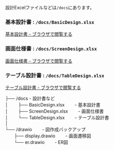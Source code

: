 設計Excelファイルなどは`/docs`にあります。  
### 基本設計書 : `/docs/BasicDesign.xlsx`
[基本設計書 - ブラウザで閲覧する](https://docs.google.com/spreadsheets/d/1PYcpNwC8GMw9iYf5Zy8fuBNodi4LGxa5LJJ07L4lmIQ/edit?usp=drive_link)
### 画面仕様書 : `/docs/ScreenDesign.xlsx`
[画面仕様書 - ブラウザで閲覧する](https://docs.google.com/spreadsheets/d/1SAOyUtI7zFvJ6qnsg7l_n8SwbdyYAgAduBrj8LNxmYw/edit?usp=drive_link)
### テーブル設計書 : `/docs/TableDesign.xlsx`
[テーブル設計書 - ブラウザで閲覧する](https://docs.google.com/spreadsheets/d/1r8WyOIZeNG6DBgNoc33U01sQ_q8_MHceTraFStcmHcA/edit?usp=drive_link)


├── /docs - 設計書など  
│   　　├── BasicDesign.xlsx   　　- 基本設計書  
│   　　├── ScreenDesign.xlsx   　　- 画面仕様書  
│   　　└── TableDesign.xlsx   　　- テーブル設計書  
│  
└── /drawio   　　- 図作成バックアップ  
   　　├── display.drawio   　　- 画面遷移図  
   　　└── er.drawio   　　- ER図  

